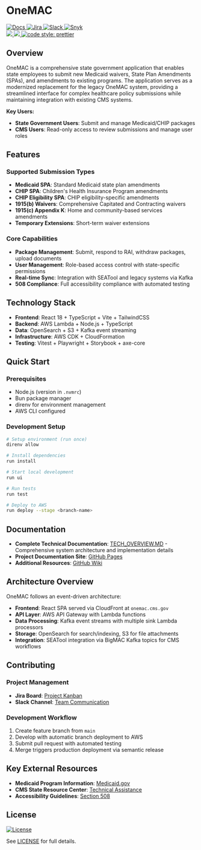 # OneMAC

<a href="https://enterprise-cmcs.github.io/macpro-mako/">
  <img alt="Docs" src="https://img.shields.io/badge/Docs-site-blue.svg">
</a>
<a href="https://qmacbis.atlassian.net/jira/software/c/projects/OY2/boards/257">
  <img alt="Jira" src="https://img.shields.io/badge/Jira-board-0052CC.svg">
</a>
<a href="https://cmsgov.slack.com/archives/C05ECGY0F5F">
  <img alt="Slack" src="https://img.shields.io/badge/Slack-channel-purple.svg">
</a>
<a href="https://snyk.io/">
  <img alt="Snyk" src="https://img.shields.io/badge/Snyk-protected-purple">
</a>
<br />
<a href="https://codeclimate.com/github/Enterprise-CMCS/macpro-mako/maintainability">
  <img src="https://api.codeclimate.com/v1/badges/f4480e77af640e6fa864/maintainability" />
</a>
<a href="https://codeclimate.com/github/Enterprise-CMCS/macpro-mako/test_coverage">
  <img src="https://api.codeclimate.com/v1/badges/f4480e77af640e6fa864/test_coverage" />
</a>
<a href="https://github.com/prettier/prettier">
  <img alt="code style: prettier" src="https://img.shields.io/badge/code_style-prettier-ff69b4.svg?style=flat-square">
</a>

## Overview

OneMAC is a comprehensive state government application that enables state employees to submit new Medicaid waivers, State Plan Amendments (SPAs), and amendments to existing programs. The application serves as a modernized replacement for the legacy OneMAC system, providing a streamlined interface for complex healthcare policy submissions while maintaining integration with existing CMS systems.

**Key Users:**

- **State Government Users**: Submit and manage Medicaid/CHIP packages
- **CMS Users**: Read-only access to review submissions and manage user roles

## Features

### Supported Submission Types

- **Medicaid SPA**: Standard Medicaid state plan amendments
- **CHIP SPA**: Children's Health Insurance Program amendments  
- **CHIP Eligibility SPA**: CHIP eligibility-specific amendments
- **1915(b) Waivers**: Comprehensive Capitated and Contracting waivers
- **1915(c) Appendix K**: Home and community-based services amendments
- **Temporary Extensions**: Short-term waiver extensions

### Core Capabilities

- **Package Management**: Submit, respond to RAI, withdraw packages, upload documents
- **User Management**: Role-based access control with state-specific permissions
- **Real-time Sync**: Integration with SEATool and legacy systems via Kafka
- **508 Compliance**: Full accessibility compliance with automated testing

## Technology Stack

- **Frontend**: React 18 + TypeScript + Vite + TailwindCSS
- **Backend**: AWS Lambda + Node.js + TypeScript  
- **Data**: OpenSearch + S3 + Kafka event streaming
- **Infrastructure**: AWS CDK + CloudFormation
- **Testing**: Vitest + Playwright + Storybook + axe-core

## Quick Start

### Prerequisites

- Node.js (version in `.nvmrc`)
- Bun package manager
- direnv for environment management
- AWS CLI configured

### Development Setup

```bash
# Setup environment (run once)
direnv allow

# Install dependencies
run install

# Start local development
run ui

# Run tests
run test

# Deploy to AWS
run deploy --stage <branch-name>
```

## Documentation

- **Complete Technical Documentation**: [TECH_OVERVIEW.MD](./TECH_OVERVIEW.MD) - Comprehensive system architecture and implementation details
- **Project Documentation Site**: [GitHub Pages](https://enterprise-cmcs.github.io/macpro-mako/)
- **Additional Resources**: [GitHub Wiki](https://github.com/Enterprise-CMCS/macpro-mako/wiki)

## Architecture Overview

OneMAC follows an event-driven architecture:

- **Frontend**: React SPA served via CloudFront at `onemac.cms.gov`
- **API Layer**: AWS API Gateway with Lambda functions
- **Data Processing**: Kafka event streams with multiple sink Lambda processors
- **Storage**: OpenSearch for search/indexing, S3 for file attachments
- **Integration**: SEATool integration via BigMAC Kafka topics for CMS workflows

## Contributing

### Project Management

- **Jira Board**: [Project Kanban](https://qmacbis.atlassian.net/jira/software/c/projects/OY2/boards/257)
- **Slack Channel**: [Team Communication](https://cmsgov.slack.com/archives/C05ECGY0F5F)

### Development Workflow

1. Create feature branch from `main`
2. Develop with automatic branch deployment to AWS
3. Submit pull request with automated testing
4. Merge triggers production deployment via semantic release

## Key External Resources

- **Medicaid Program Information**: [Medicaid.gov](https://www.medicaid.gov/)
- **CMS State Resource Center**: [Technical Assistance](https://www.medicaid.gov/state-resource-center/)
- **Accessibility Guidelines**: [Section 508](https://www.section508.gov/)

## License

[![License](https://img.shields.io/badge/License-CC0--1.0--Universal-blue.svg)](https://creativecommons.org/publicdomain/zero/1.0/legalcode)

See [LICENSE](LICENSE) for full details.

